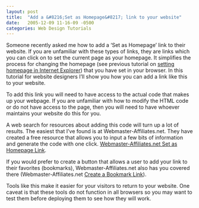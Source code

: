 ```yaml
---
layout: post
title:  "Add a &#8216;Set as Homepage&#8217; link to your website"
date:   2005-12-09 11-16-09 -0500
categories: Web Design Tutorials
---
```


Someone recently asked me how to add a ‘Set as Homepage’ link to their website. If you are unfamiliar with these types of links, they are links which you can click on to set the current page as your homepage. It simplifies the process for changing the homepage (see previous tutorial on [setting homepage in Internet Explorer][1]) that you have set in your browser. In this tutorial for website designers I’ll show you how you can add a link like this to your website.

To add this link you will need to have access to the actual code that makes up your webpage. If you are unfamiliar with how to modify the HTML code or do not have access to the page, then you will need to have whoever maintains your website do this for you.

A web search for resources about adding this code will turn up a lot of results. The easiest that I’ve found is at Webmaster-Affiliates.net. They have created a free resource that allows you to input a few bits of information and generate the code with one click. [Webmaster-Affiliates.net Set as Homepage Link][2].

If you would prefer to create a button that allows a user to add your link to their favorites (bookmarks), Webmaster-Affiliates.net also has you covered there (Webmaster-Affiliates.net [Create a Bookmark Link][3]).  

Tools like this make it easier for your visitors to return to your website. One caveat is that these tools do not function in all browsers so you may want to test them before deploying them to see how they will work.

 [1]: http://www.gbradhopkins.com/archives/2004/08/change_your_bro.html "Set Homepage in Internet Explorer"
 [2]: http://www.webmaster-affiliates.net/set-homepage.php "Generate Set as Homepage link code"
 [3]: http://www.webmaster-affiliates.net/bookmark-site.php "Create a Bookmark Link"

